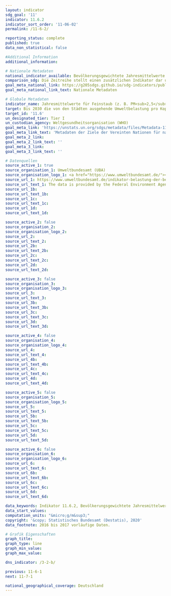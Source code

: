 ```yaml
---
layout: indicator
sdg_goal: '11'
indicator: 11.6.2
indicator_sort_order: '11-06-02'
permalink: /11-6-2/

reporting_status: complete
published: true
data_non_statistical: false

#Additional Information
additional_information: 

# Nationale Metadaten
national_indicator_available: Bevölkerungsgewichtete Jahresmittelwerte von PM<sub>10</sub>
comparison_sdg: Die Zeitreihe stellt einen zusätzlichen Indikator dar und entspricht nicht der internationalen Metadatenbeschreibung
goal_meta_national_link: https://g205sdgs.github.io/sdg-indicators/public/MetaDe/11.6.2.pdf
goal_meta_national_link_text: Nationale Metadaten

# Globale Metadaten
indicator_name: Jahresmittelwerte für Feinstaub (z. B. PM<sub>2,5</sub> und PM<sub>10</sub>) in Städten (bevölkerungsgewichtet)
target: Bis 2030 die von den Städten ausgehende Umweltbelastung pro Kopf senken, unter anderem mit besonderer Aufmerksamkeit auf der Luftqualität und der kommunalen und sonstigen Abfallbehandlung
target_id: '11.6'
un_designated_tier: Tier I
un_custodian_agency: Weltgesundheitsorganisation (WHO)
goal_meta_link: 'https://unstats.un.org/sdgs/metadata/files/Metadata-11-06-02.pdf'
goal_meta_link_text: 'Metadaten der Ziele der Vereinten Nationen für nachhaltige Entwicklung'
goal_meta_2_link: 
goal_meta_2_link_text: ''
goal_meta_3_link: 
goal_meta_3_link_text: ''

# Datenquellen
source_active_1: true
source_organisation_1: Umweltbundesamt (UBA)
source_organisation_logo_1: <a href="https://www.umweltbundesamt.de/"><img src="https://g205sdgs.github.io/sdg-indicators/public/logos/uba.png" alt="Logo uba" /></a>
source_url_1: https://www.umweltbundesamt.de/indikator-belastung-der-bevoelkerung-durch-0
source_url_text_1: The data is provided by the Federal Environment Agency (UBA)
source_url_1b: 
source_url_text_1b: 
source_url_1c: 
source_url_text_1c: 
source_url_1d: 
source_url_text_1d: 

source_active_2: false
source_organisation_2: 
source_organisation_logo_2: 
source_url_2: 
source_url_text_2: 
source_url_2b: 
source_url_text_2b: 
source_url_2c: 
source_url_text_2c: 
source_url_2d: 
source_url_text_2d: 

source_active_3: false
source_organisation_3: 
source_organisation_logo_3: 
source_url_3: 
source_url_text_3: 
source_url_3b: 
source_url_text_3b: 
source_url_3c: 
source_url_text_3c: 
source_url_3d: 
source_url_text_3d: 

source_active_4: false
source_organisation_4: 
source_organisation_logo_4: 
source_url_4: 
source_url_text_4: 
source_url_4b: 
source_url_text_4b: 
source_url_4c: 
source_url_text_4c: 
source_url_4d: 
source_url_text_4d: 

source_active_5: false
source_organisation_5: 
source_organisation_logo_5: 
source_url_5: 
source_url_text_5: 
source_url_5b: 
source_url_text_5b: 
source_url_5c: 
source_url_text_5c: 
source_url_5d: 
source_url_text_5d: 

source_active_6: false
source_organisation_6: 
source_organisation_logo_6: 
source_url_6: 
source_url_text_6: 
source_url_6b: 
source_url_text_6b: 
source_url_6c: 
source_url_text_6c: 
source_url_6d: 
source_url_text_6d: 

data_keywords: Indikator 11.6.2, Bevölkerungsgewichtete Jahresmittelwerte von PM10, Weltgesundheitsorganisation (WHO), Umweltbundesamt (UBA)
data_start_values:
computation_units: "&micro;g/m&sup3;"
copyright: '&copy; Statistisches Bundesamt (Destatis), 2020'
data_footnote: 2016 bis 2017 vorläufige Daten.

# Grafik Eigenschaften
graph_title: 
graph_type: line
graph_min_value: 
graph_max_value: 

dns_indicator: /3-2-b/

previous: 11-6-1
next: 11-7-1

national_geographical_coverage: Deutschland
---
```


